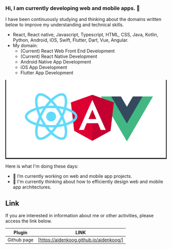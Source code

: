 ### Hi, I am currently developing web and mobile apps. 👋

I have been continuously studying and thinking about the domains written below to improve my understanding and technical skills.

- React, React native, Javascript, Typescript, HTML, CSS, Java, Kotlin, Python, Android, iOS, Swift, Flutter, Dart, Vue, Angular.
- My domain:
  - (Current) React Web Front End Development
  - (Current) React Native Development
  - Android Native App Development
  - iOS App Development
  - Flutter App Development

<p align="center" style="background-color: #000">
  <img src="main_logo.png" width="500" height="244" alt="accessibility text">
</p>

Here is what I'm doing these days:

- 🔭 I’m currently working on web and mobile app projects.
- 🌱 I'm currently thinking about how to efficiently design web and mobile app architectures.

## Link

If you are interested in information about me or other activities, please access the link below.

| Plugin      | LINK                                     |
| ----------- | ---------------------------------------- |
| Github page | [https://aidenkoog.github.io/aidenkoog/] |
